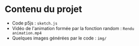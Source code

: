 # Contenu du projet
- Code p5js : `sketch.js`
- Vidéo de l'animation formée par la fonction random : `Rendu animation.mp4`
- Quelques images générées par le code  : `img/`
